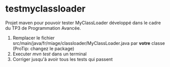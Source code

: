 # testmyclassloader
Projet maven pour pouvoir tester MyClassLoader développé dans le cadre du TP3 de Programmation Avancée.

1. Remplacer le fichier src/main/java/fr/miage/classloader/MyClassLoader.java par **votre** classe (ProTip: changez le package)
1. Executer *mvn test* dans un terminal
  1. Corriger jusqu'à avoir tous les tests qui passent
